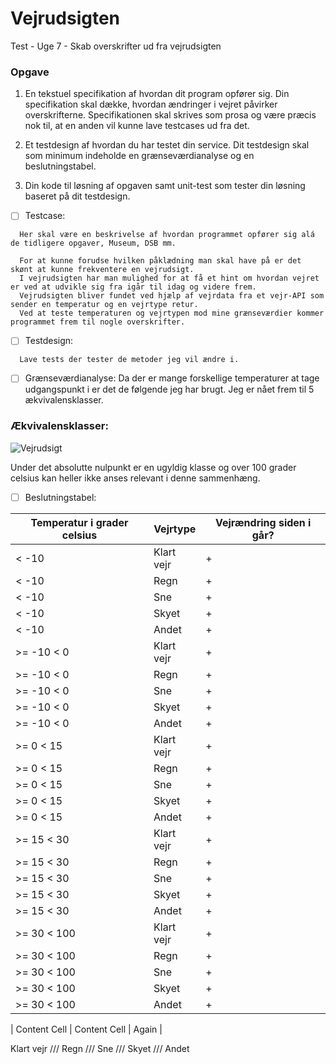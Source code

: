 # Vejrudsigten
Test - Uge 7 - Skab overskrifter ud fra vejrudsigten

### Opgave

1. En tekstuel specifikation af hvordan dit program opfører sig. Din specifikation skal dække, hvordan ændringer i vejret påvirker overskrifterne. Specifikationen skal skrives som prosa og være præcis nok til, at en anden vil kunne lave testcases ud fra det.

2. Et testdesign af hvordan du har testet din service. Dit testdesign skal som minimum indeholde en grænseværdianalyse og en beslutningstabel.

3. Din kode til løsning af opgaven samt unit-test som tester din løsning baseret på dit testdesign.

- [ ] Testcase:
```
  Her skal være en beskrivelse af hvordan programmet opfører sig alá de tidligere opgaver, Museum, DSB mm.
  
  For at kunne forudse hvilken påklædning man skal have på er det skønt at kunne frekventere en vejrudsigt. 
  I vejrudsigten har man mulighed for at få et hint om hvordan vejret er ved at udvikle sig fra igår til idag og videre frem.
  Vejrudsigten bliver fundet ved hjælp af vejrdata fra et vejr-API som sender en temperatur og en vejrtype retur.
  Ved at teste temperaturen og vejrtypen mod mine grænseværdier kommer programmet frem til nogle overskrifter.
```

- [ ] Testdesign:
```
  Lave tests der tester de metoder jeg vil ændre i.
```

- [ ] Grænseværdianalyse:
  Da der er mange forskellige temperaturer at tage udgangspunkt i er det de følgende jeg har brugt.
  Jeg er nået frem til 5 ækvivalensklasser.

### Ækvivalensklasser:
  
![Vejrudsigt](https://user-images.githubusercontent.com/38835602/138444769-dc8b47db-50bc-47c0-ae42-a7a926676aa4.jpg)

Under det absolutte nulpunkt er en ugyldig klasse og over 100 grader celsius kan heller ikke anses relevant i denne sammenhæng.


- [ ] Beslutningstabel:

| Temperatur i grader celsius  | Vejrtype | Vejrændring siden i går? | 
| ------------- | ------------- | --- |
| < -10  | Klart vejr  | + |
| < -10  | Regn | + |
| < -10  | Sne  | + |
| < -10  | Skyet  | + |
| < -10  | Andet  | + |
| >= -10 < 0  | Klart vejr  | + |
| >= -10 < 0  | Regn  | + |
| >= -10 < 0  | Sne  | + |
| >= -10 < 0  | Skyet  | + |
| >= -10 < 0  | Andet  | + |
| >= 0 < 15  | Klart vejr  | + |
| >= 0 < 15  | Regn  | + |
| >= 0 < 15  | Sne  | + |
| >= 0 < 15  | Skyet  | + |
| >= 0 < 15  | Andet  | + |
| >= 15 < 30  | Klart vejr  | + |
| >= 15 < 30  | Regn  | + |
| >= 15 < 30  | Sne  | + |
| >= 15 < 30  | Skyet  | + |
| >= 15 < 30  | Andet  | + |
| >= 30 < 100  | Klart vejr  | + |
| >= 30 < 100  | Regn  | + |
| >= 30 < 100  | Sne  | + |
| >= 30 < 100  | Skyet  | + |
| >= 30 < 100  | Andet  | + |

| Content Cell  | Content Cell  | Again |

 Klart vejr
        /// Regn
        /// Sne
        /// Skyet
        /// Andet

